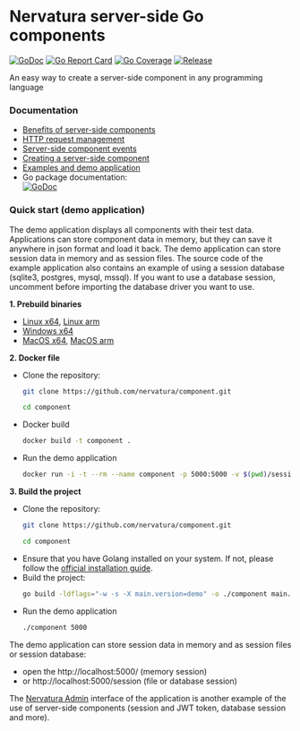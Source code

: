 # Nervatura server-side Go components
[![GoDoc](https://godoc.org/github.com/nervatura/component?status.svg)](https://pkg.go.dev/github.com/nervatura/component/pkg/component)
[![Go Report Card](https://goreportcard.com/badge/github.com/nervatura/component)](https://goreportcard.com/report/github.com/nervatura/component)
[![Go Coverage](https://github.com/nervatura/component/wiki/coverage.svg)](https://raw.githack.com/wiki/nervatura/component/coverage.html)
[![Release](https://img.shields.io/github/v/release/nervatura/component)](https://github.com/nervatura/component/releases)

An easy way to create a server-side component in any programming language

### Documentation

- [Benefits of server-side components](https://nervatura.github.io/component/#benefits)
- [HTTP request management](https://nervatura.github.io/component/#request_management)
- [Server-side component events](https://nervatura.github.io/component/#events)
- [Creating a server-side component](https://nervatura.github.io/component/#creating)
- [Examples and demo application](https://nervatura.github.io/component/#examples)
- Go package documentation:  
[![GoDoc](https://godoc.org/github.com/nervatura/component?status.svg)](https://pkg.go.dev/github.com/nervatura/component/pkg/component)

### Quick start (demo application)

The demo application displays all components with their test data. Applications can store component data in memory, but they can save it anywhere in json format and load it back. The demo application can store session data in memory and as session files. The source code of the example application also contains an example of using a session database (sqlite3, postgres, mysql, mssql). If you want to use a database session, uncomment before importing the database driver you want to use.

**1. Prebuild binaries**
- [Linux x64](https://github.com/nervatura/component/releases/latest/download/component_linux_x86_64.tar.gz), 
[Linux arm](https://github.com/nervatura/component/releases/latest/download/component_linux_arm64.tar.gz)
- [Windows x64](https://github.com/nervatura/component/releases/latest/download/component_windows_x86_64.zip)
- [MacOS x64](https://github.com/nervatura/component/releases/latest/download/component_darwin_x86_64.tar.gz), 
[MacOS arm](https://github.com/nervatura/component/releases/latest/download/component_darwin_arm64.tar.gz)

**2. Docker file**
- Clone the repository: 
  ```bash
  git clone https://github.com/nervatura/component.git
  ```
  ```bash
  cd component
  ```
- Docker build
  ```bash
  docker build -t component .
  ```
- Run the demo application
  ```bash
  docker run -i -t --rm --name component -p 5000:5000 -v $(pwd)/session:/session component:latest
  ```

**3. Build the project**
- Clone the repository: 
  ```bash
  git clone https://github.com/nervatura/component.git
  ```
  ```bash
  cd component
  ```
- Ensure that you have Golang installed on your system. If not, please follow the [official installation guide](https://golang.org/doc/install).
- Build the project:
  ```bash
  go build -ldflags="-w -s -X main.version=demo" -o ./component main.go
  ```
- Run the demo application
  ```bash
  ./component 5000
  ```

The demo application can store session data in memory and as
session files or session database:
- open the http://localhost:5000/ (memory session) 
- or http://localhost:5000/session (file or database session)

The [Nervatura Admin](https://github.com/nervatura/nervatura) interface of the application is another example of the use of server-side components (session and JWT token, database session and more).